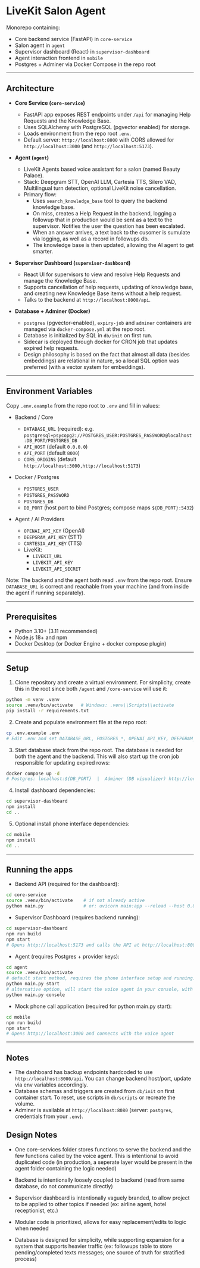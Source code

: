 # LiveKit Salon Agent

Monorepo containing:
- Core backend service (FastAPI) in  `core-service`
- Salon agent in `agent`
- Supervisor dashboard (React) in `supervisor-dashboard`
- Agent interaction frontend in  `mobile`
- Postgres + Adminer via Docker Compose in the repo root

---

## Architecture

- **Core Service (`core-service`)**
  - FastAPI app exposes REST endpoints under `/api` for managing Help Requests and the Knowledge Base.
  - Uses SQLAlchemy with PostgreSQL (pgvector enabled) for storage.
  - Loads environment from the repo root `.env`.
  - Default server: `http://localhost:8000` with CORS allowed for `http://localhost:3000` (and `http://localhost:5173`).

- **Agent (`agent`)**
  - LiveKit Agents based voice assistant for a salon (named Beauty Palace).
  - Stack: Deepgram STT, OpenAI LLM, Cartesia TTS, Silero VAD, Multilingual turn detection, optional LiveKit noise cancellation.
  - Primary flow:
    - Uses `search_knowledge_base` tool to query the backend knowledge base.
    - On miss, creates a Help Request in the backend, logging a followup that in production would be sent as a text to the supervisor. Notifies the user the question has been escalated.
    - When an answer arrives, a text back to the cusomer is sumulate via logging, as well as a record in followups db.
    - The knowledge base is then updated, allowing the AI agent to get smarter.

- **Supervisor Dashboard (`supervisor-dashboard`)**
  - React UI for supervisors to view and resolve Help Requests and manage the Knowledge Base.
  - Supports cancellation of help requests, updating of knowledge base, and creating new Knowledge Base items without a help request.
  - Talks to the backend at `http://localhost:8000/api`.

- **Database + Adminer (Docker)**
  - `postgres` (pgvector-enabled), `expiry-job` and `adminer` containers are managed via `docker-compose.yml` at the repo root.
  - Database is initialized by SQL in `db/init` on first run.
  - Sidecar is deployed through docker for CRON job that updates expired help requests.
  - Design philosophy is based on the fact that almost all data (besides embeddings) are relational in nature, so a local SQL option was preferred (with a vector system for embeddings).

---

## Environment Variables

Copy `.env.example` from the repo root to `.env` and fill in values:

- Backend / Core
  - `DATABASE_URL` (required): e.g. `postgresql+psycopg2://POSTGRES_USER:POSTGRES_PASSWORD@localhost:DB_PORT/POSTGRES_DB`
  - `API_HOST` (default `0.0.0.0`)
  - `API_PORT` (default `8000`)
  - `CORS_ORIGINS` (default `http://localhost:3000,http://localhost:5173`)

- Docker / Postgres
  - `POSTGRES_USER`
  - `POSTGRES_PASSWORD`
  - `POSTGRES_DB`
  - `DB_PORT` (host port to bind Postgres; compose maps `${DB_PORT}:5432`)

- Agent / AI Providers
  - `OPENAI_API_KEY` (OpenAI)
  - `DEEPGRAM_API_KEY` (STT)
  - `CARTESIA_API_KEY` (TTS)
  - LiveKit:
    - `LIVEKIT_URL`
    - `LIVEKIT_API_KEY`
    - `LIVEKIT_API_SECRET`

Note: The backend and the agent both read `.env` from the repo root. Ensure `DATABASE_URL` is correct and reachable from your machine (and from inside the agent if running separately).

---

## Prerequisites

- Python 3.10+ (3.11 recommended)
- Node.js 18+ and npm
- Docker Desktop (or Docker Engine + docker compose plugin)

---

## Setup

1) Clone repository and create a virtual environment. For simplicity, create this in the root since both `/agent` and `/core-service` will use it:
```bash
python -m venv .venv
source .venv/bin/activate   # Windows: .venv\\Scripts\\activate
pip install -r requirements.txt
```

2) Create and populate environment file at the repo root:
```bash
cp .env.example .env
# Edit .env and set DATABASE_URL, POSTGRES_*, OPENAI_API_KEY, DEEPGRAM_API_KEY, CARTESIA_API_KEY, etc.
```

3) Start database stack from the repo root. The database is needed for both the agent and the backend. This will also start up the cron job responsible for updating expired rows:
```bash
docker compose up -d
# Postgres: localhost:${DB_PORT}  |  Adminer (DB visualizer) http://localhost:8080
```

4) Install dashboard dependencies:
```bash
cd supervisor-dashboard
npm install
cd ..
```

5) Optional install phone interface dependencies:
```bash
cd mobile
npm install
cd ..
```
---

## Running the apps

- Backend API (required for the dashboard):
```bash
cd core-service
source .venv/bin/activate    # if not already active
python main.py               # or: uvicorn main:app --reload --host 0.0.0.0 --port 8000
```

- Supervisor Dashboard (requires backend running):
```bash
cd supervisor-dashboard
npm run build
npm start
# Opens http://localhost:5173 and calls the API at http://localhost:8000/api
```

- Agent (requires Postgres + provider keys):
```bash
cd agent
source .venv/bin/activate
# default start method, requires the phone interface setup and running: 
python main.py start
# alternative option, will start the voice agent in your console, with logs for extra info:
python main.py console
```

- Mock phone call application (required for python main.py start):
```bash
cd mobile
npm run build
npm start
# Opens http://localhost:3000 and connects with the voice agent
```

---

## Notes

- The dashboard has backup endpoints hardcoded to use `http://localhost:8000/api`. You can change backend host/port, update via env variables accordingly.
- Database schemas and triggers are created from `db/init` on first container start. To reset, use scripts in `db/scripts` or recreate the volume.
- Adminer is available at `http://localhost:8080` (server: `postgres`, credentials from your `.env`). 

## Design Notes

- One core-services folder stores functions to serve the backend and the few functions called by the voice agent. This is intentional to avoid duplicated code (in production, a seperate layer would be present in the agent folder containing the logic needed)

- Backend is intentionally loosely coupled to backend (read from same database, do not communicate directly)

- Supervisor dashboard is intentionally vaguely branded, to allow project to be applied to other topics if needed (ex: airline agent, hotel receptionist, etc.)

- Modular code is prioritized, allows for easy replacement/edits to logic when needed

- Database is designed for simplicity, while supporting expansion for a system that supports heavier traffic (ex: followups table to store pending/completed texts messages; one source of truth for stratified process) 
